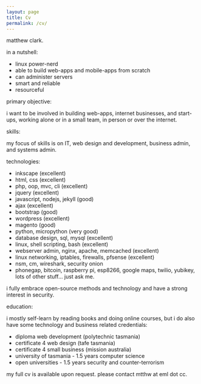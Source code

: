 ```yaml
---
layout: page
title: Cv
permalink: /cv/
---
```



matthew clark. 

in a nutshell:

- linux power-nerd
- able to build web-apps and mobile-apps from scratch
- can administer servers
- smart and reliable
- resourceful

primary objective:

i want to be involved in building web-apps, internet businesses, and start-ups, working alone or in a small team, in person or over the internet. 

skills:

my focus of skills is on IT, web design and development, business admin, and systems admin. 

technologies:

- inkscape (excellent)
- html, css (excellent)
- php, oop, mvc, cli (excellent)
- jquery (excellent)
- javascript, nodejs, jekyll (good)
- ajax (excellent)
- bootstrap (good)
- wordpress (excellent)
- magento (good)
- python, micropython (very good)
- database design, sql, mysql (excellent)
- linux, shell scripting, bash (excellent)
- webserver admin, nginx, apache, memcached (excellent)
- linux networking, iptables, firewalls, pfsense (excellent)
- nsm, cm, wireshark, security onion
- phonegap, bitcoin, raspberry pi, esp8266, google maps, twilio, yubikey, lots of other stuff... just ask me. 

i fully embrace open-source methods and technology and have a strong interest in security. 

education:

i mostly self-learn by reading books and doing online courses, but i do also have some technology and business related credentials:

- diploma web development (polytechnic tasmania)
- certificate 4 web design (tafe tasmania)
- certificate 4 small business (mission australia)
- university of tasmania - 1.5 years computer science
- open universities - 1.5 years security and counter-terrorism

my full cv is available upon request. please contact mtthw at eml dot cc.
